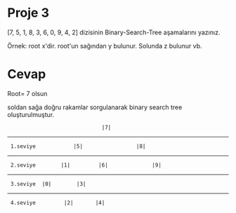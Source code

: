 # Proje 3

[7, 5, 1, 8, 3, 6, 0, 9, 4, 2] dizisinin Binary-Search-Tree aşamalarını yazınız.

Örnek: root x'dir. root'un sağından y bulunur. Solunda z bulunur vb.

# Cevap

Root= 7 olsun

soldan sağa doğru rakamlar sorgulanarak binary search tree oluşturulmuştur.



                                  |7|
--- 
     1.seviye            |5|                 |8|
---
     2.seviye        |1|         |6|              |9|
---
     3.seviye  |0|        |3|
---
     4.seviye         |2|       |4|